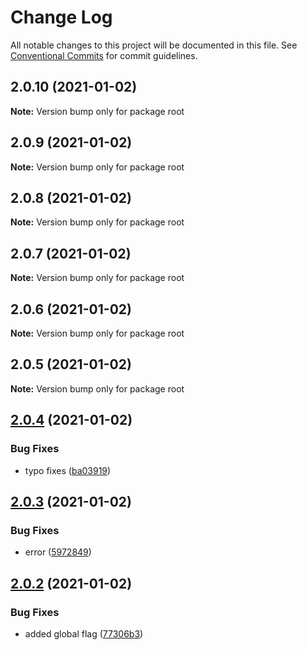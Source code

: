 # Change Log

All notable changes to this project will be documented in this file.
See [Conventional Commits](https://conventionalcommits.org) for commit guidelines.

## 2.0.10 (2021-01-02)

**Note:** Version bump only for package root





## 2.0.9 (2021-01-02)

**Note:** Version bump only for package root





## 2.0.8 (2021-01-02)

**Note:** Version bump only for package root





## 2.0.7 (2021-01-02)

**Note:** Version bump only for package root





## 2.0.6 (2021-01-02)

**Note:** Version bump only for package root





## 2.0.5 (2021-01-02)

**Note:** Version bump only for package root





## [2.0.4](https://github.com/skyslit/ark-core/compare/v2.0.3...v2.0.4) (2021-01-02)

### Bug Fixes

- typo fixes ([ba03919](https://github.com/skyslit/ark-core/commit/ba0391951e77bca6efeea83d75395721ce079537))

## [2.0.3](https://github.com/skyslit/ark-core/compare/v2.0.2...v2.0.3) (2021-01-02)

### Bug Fixes

- error ([5972849](https://github.com/skyslit/ark-core/commit/59728494565f0e58ebbdf18f394c42e70ff81931))

## [2.0.2](https://github.com/skyslit/ark-core/compare/v2.0.1...v2.0.2) (2021-01-02)

### Bug Fixes

- added global flag ([77306b3](https://github.com/skyslit/ark-core/commit/77306b3226343259282a9c253fef479eb1cba58f))
